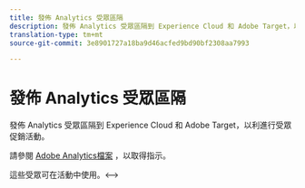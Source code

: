 ```yaml
---
title: 發佈 Analytics 受眾區隔
description: 發佈 Analytics 受眾區隔到 Experience Cloud 和 Adobe Target，以利進行受眾促銷活動。
translation-type: tm+mt
source-git-commit: 3e8901727a18ba9d46acfed9bd90bf2308aa7993

---
```



# 發佈 Analytics 受眾區隔

發佈 Analytics 受眾區隔到 Experience Cloud 和 Adobe Target，以利進行受眾促銷活動。

請參閱 [Adobe Analytics檔案](https://docs.adobe.com/content/help/en/analytics/components/segmentation/segmentation-workflow/seg-publish.html) ，以取得指示。

這些受眾可在活動中使用。&lt;-->

